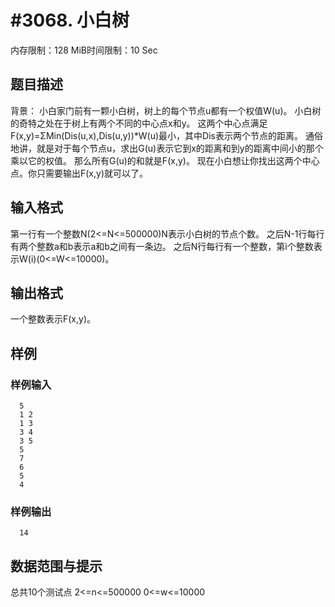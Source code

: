 # #3068. 小白树

内存限制：128 MiB时间限制：10 Sec

## 题目描述

背景：
  小白家门前有一颗小白树，树上的每个节点u都有一个权值W(u)。
  小白树的奇特之处在于树上有两个不同的中心点x和y。
  这两个中心点满足F(x,y)=&Sigma;Min(Dis(u,x),Dis(u,y))*W(u)最小，其中Dis表示两个节点的距离。
  通俗地讲，就是对于每个节点u，求出G(u)表示它到x的距离和到y的距离中间小的那个乘以它的权值。
  那么所有G(u)的和就是F(x,y)。
  现在小白想让你找出这两个中心点。你只需要输出F(x,y)就可以了。

## 输入格式

  第一行有一个整数N(2<=N<=500000)N表示小白树的节点个数。
  之后N-1行每行有两个整数a和b表示a和b之间有一条边。
  之后N行每行有一个整数，第i个整数表示W(i)(0<=W<=10000)。

## 输出格式

  一个整数表示F(x,y)。

## 样例

### 样例输入

    
      5
      1 2
      1 3
      3 4
      3 5
      5
      7
      6
      5
      4
    
    

### 样例输出

    
      14
    

## 数据范围与提示

总共10个测试点
2<=n<=500000 0<=w<=10000
